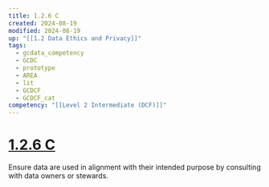 ```yaml
---
title: 1.2.6 C
created: 2024-08-19
modified: 2024-08-19
up: "[[1.2 Data Ethics and Privacy]]"
tags:
  - gcdata_competency
  - GCDC
  - prototype
  - AREA
  - lit
  - GCDCF
  - GCDCF_cat
competency: "[[Level 2 Intermediate (DCF)]]"
---
```

# [1.2.6 C](1.2.6%20C.md)
Ensure data are used in alignment with their intended purpose by consulting with data owners or stewards.
